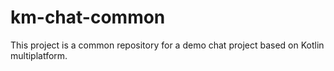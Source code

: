 # km-chat-common
This project is a common repository for a demo chat project based on Kotlin multiplatform.
